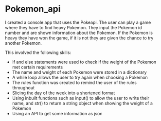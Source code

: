 # Pokemon_api

I created a console app that uses the Pokeapi. The user can play a game where they have to find heavy Pokemon. They input the Pokemon id number and are shown information about the Pokemon. If the Pokemon is heavy they have won the game, if it is not they are given the chance to try another Pokemon.

This involved the following skills:

- If and else statements were used to check if the weight of the Pokemon met certain requirements
- The name and weight of each Pokemon were stored in a dictionary
- A while loop allows the user to try again when choosing a Pokemon
- The rules function was created to remind the user of the rules throughout
- Slicing the day of the week into a shortened format
- Using inbuilt functions such as input() to allow the user to write their name, and str() to return a string object when showing the weight of a Pokemon
- Using an API to get some information as json
  
